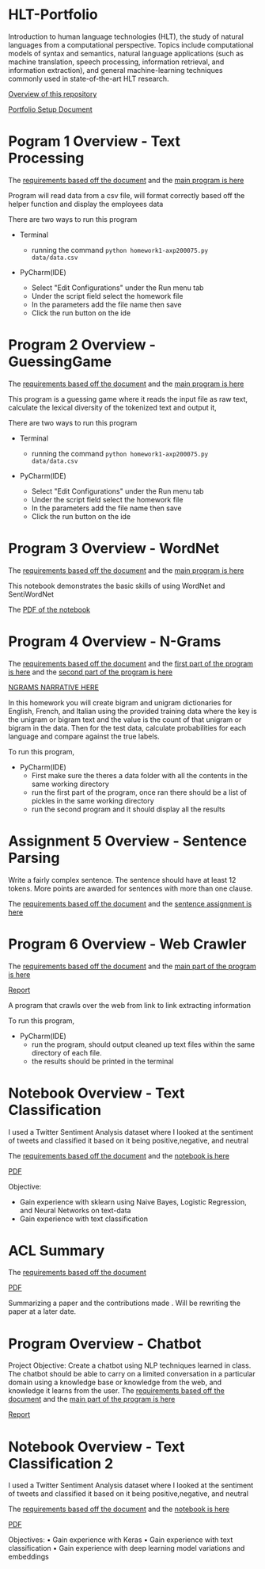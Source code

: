 # HLT-Portfolio

Introduction to human language technologies (HLT), the study of natural languages from a computational perspective. Topics include computational models of syntax and semantics, natural language applications (such as machine translation, speech processing, information retrieval, and information extraction), and general machine-learning techniques commonly used in state-of-the-art HLT research.

[Overview of this repository](https://github.com/alanperez/HLT-Portfolio/blob/main/Overview%20of%20NLP.pdf)

[Portfolio Setup Document](https://github.com/alanperez/HLT-Portfolio/blob/main/Portfolio%20Component%200.pdf)

# Pogram 1 Overview - Text Processing

The [requirements based off the document](https://github.com/alanperez/HLT-Portfolio/blob/main/Text-Processing/Portfolio%20Component%201.pdf) and the [main program is here](https://github.com/alanperez/HLT-Portfolio/blob/main/Text-Processing/homework1-axp200075.py)

Program will read data from a csv file, will format correctly based off the helper function and display the employees data

There are two ways to run this program 
* Terminal
  * running the command `python homework1-axp200075.py data/data.csv`
  
* PyCharm(IDE)
  * Select "Edit Configurations" under the Run menu tab
  * Under the script field select the homework file
  * In the parameters add the file name then save
  * Click the run button on the ide


# Program 2 Overview - GuessingGame

The [requirements based off the document](https://github.com/alanperez/HLT-Portfolio/blob/main/Program2-GuessingGame/Portfolio%20Chapter%205%20Word%20Guess%20Game.pdf) and the [main program is here](https://github.com/alanperez/HLT-Portfolio/blob/main/Program2-GuessingGame/homework2-axp200075.py)

This program is a guessing game where it reads the input file as raw text, calculate the lexical diversity of the tokenized text and output it,

There are two ways to run this program 
* Terminal
  * running the command `python homework1-axp200075.py data/data.csv`
  
* PyCharm(IDE)
  * Select "Edit Configurations" under the Run menu tab
  * Under the script field select the homework file
  * In the parameters add the file name then save
  * Click the run button on the ide
  
  
# Program 3 Overview - WordNet

The [requirements based off the document](https://github.com/alanperez/HLT-Portfolio/blob/main/WordNet/Portfolio%20Chapter%207%20WordNet.pdf) and the [main program is here](https://github.com/alanperez/HLT-Portfolio/blob/main/WordNet/CS4395_001_WordNet_AXP200075.ipynb)

This notebook demonstrates the basic skills of using WordNet and SentiWordNet

The [PDF of the notebook](https://github.com/alanperez/HLT-Portfolio/blob/main/WordNet/CS4395_001_WordNet_AXP200075.pdf)


# Program 4 Overview - N-Grams

The [requirements based off the document](https://github.com/alanperez/HLT-Portfolio/blob/main/N-Grams/Portfolio%20Chapter%208%20N-grams.pdf) and the [first part of the program is here](https://github.com/alanperez/HLT-Portfolio/blob/main/N-Grams/ngram-part1-axp200075.py) and the [second part of the program is here](https://github.com/alanperez/HLT-Portfolio/blob/main/N-Grams/ngram-part2-axp200075.py)

[NGRAMS NARRATIVE HERE](https://github.com/alanperez/HLT-Portfolio/blob/main/N-Grams/CS4395.001-AXP200075-NGRAM-Summarydocx.pdf)

In this homework you will create bigram and unigram dictionaries for English, French, and Italian
using the provided training data where the key is the unigram or bigram text and the value is the
count of that unigram or bigram in the data. Then for the test data, calculate probabilities for
each language and compare against the true labels.



To run this program,

* PyCharm(IDE)
  * First make sure the theres a data folder with all the contents in the same working directory
  * run the first part of the program, once ran there should be a list of pickles in the same working directory
  * run the second program and it should display all the results



# Assignment 5 Overview - Sentence Parsing

Write a fairly complex sentence. The sentence should have at least 12 tokens. More points are
awarded for sentences with more than one clause.

The [requirements based off the document](https://github.com/alanperez/HLT-Portfolio/blob/main/AO5-Parsing/Portfolio%20Component%20Sentence%20Parsing.pdf) and the [sentence assignment is here](https://github.com/alanperez/HLT-Portfolio/blob/main/AO5-Parsing/Parsing.pdf)



# Program 6 Overview - Web Crawler

The [requirements based off the document](https://github.com/alanperez/HLT-Portfolio/blob/main/Web%20Crawler/Portfolio%20Chapter%2012%20-%20Web%20Crawler.pdf) and the [main part of the program is here](https://github.com/alanperez/HLT-Portfolio/blob/main/Web%20Crawler/webcrawl.py)

[Report](https://github.com/alanperez/HLT-Portfolio/blob/main/N-Grams/CS4395.001-AXP200075-NGRAM-Summarydocx.pdf)

A program that crawls over the web from link to link extracting information



To run this program,

* PyCharm(IDE)
  * run the program, should output cleaned up text files within the same directory of each file.
  * the results should be printed in the terminal
  
  
# Notebook Overview - Text Classification

I used a Twitter Sentiment Analysis dataset where I looked at the sentiment of tweets and classified it based on it being positive,negative, and neutral

The [requirements based off the document](https://github.com/alanperez/HLT-Portfolio/blob/main/text-classification/Portfolio%20Text%20Classification%201.pdf) and the [notebook is here](https://github.com/alanperez/HLT-Portfolio/blob/main/text-classification/CS4395_001_TEXT_CLASSIFICATION_AXP200075.ipynb)

[PDF](https://github.com/alanperez/HLT-Portfolio/blob/main/text-classification/CS4395_001_TEXT_CLASSIFICATION_AXP200075.pdf)

Objective:
 - Gain experience with sklearn using Naive Bayes, Logistic Regression, and Neural Networks on text-data
 - Gain experience with text classification
 
 
 
 
 # ACL Summary


The [requirements based off the document](https://github.com/alanperez/HLT-Portfolio/blob/main/ACL-Summary/Portfolio%20ACL%20Paper%20Summary.pdf) 

[PDF](https://github.com/alanperez/HLT-Portfolio/blob/main/ACL-Summary/ACL%20Paper%20Summary.pdf)


Summarizing a paper and the contributions made . Will be rewriting the paper at a later date.



# Program Overview - Chatbot

Project Objective: Create a chatbot using NLP techniques learned in class. The chatbot should
be able to carry on a limited conversation in a particular domain using a knowledge base or
knowledge from the web, and knowledge it learns from the user.
The [requirements based off the document](https://github.com/alanperez/HLT-Portfolio/blob/main/Chatbot/Chatbot.pdf) and the [main part of the program is here](https://github.com/alanperez/HLT-Portfolio/blob/main/Chatbot/Chatbot.py)

[Report](https://github.com/alanperez/HLT-Portfolio/blob/main/Chatbot/Chatbot.pdf)




# Notebook Overview - Text Classification 2

I used a Twitter Sentiment Analysis dataset where I looked at the sentiment of tweets and classified it based on it being positive,negative, and neutral

The [requirements based off the document](https://github.com/alanperez/HLT-Portfolio/blob/main/Text-Classification2/Portfolio%20Text%20Classification%202.pdf) and the [notebook is here](https://github.com/alanperez/HLT-Portfolio/blob/main/Text-Classification2/TextClassification2_AXP2000075.ipynb)

[PDF](https://github.com/alanperez/HLT-Portfolio/blob/main/Text-Classification2/TextClassification2_AXP2000075.pdf)

Objectives:
• Gain experience with Keras
• Gain experience with text classification
• Gain experience with deep learning model variations and embeddings

